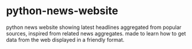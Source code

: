 # python-news-website
python news website showing latest headlines aggregated from popular sources, inspired from related news aggregates. made to learn how to get data from the web displayed in a friendly format.
